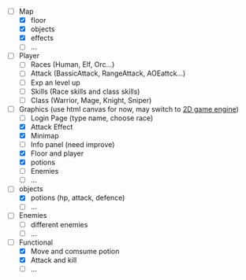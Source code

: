 - [ ] Map
   - [x] floor
   - [x] objects
   - [x] effects
   - [ ] ...
- [ ] Player
   - [ ] Races (Human, Elf, Orc...)
   - [ ] Attack (BassicAttack, RangeAttack, AOEattck...)
   - [ ] Exp an level up
   - [ ] Skills (Race skills and class skills)
   - [ ] Class (Warrior, Mage, Knight, Sniper)
- [ ] Graphics (use html canvas for now, may switch to [ 2D game engine](https://html5gameengine.com/tag/2d))
   - [ ] Login Page (type name, choose race)
   - [x] Attack Effect
   - [x] Minimap
   - [ ] Info panel (need improve)
   - [x] Floor and player
   - [x] potions
   - [ ] Enemies
   - [ ] ...
- [ ] objects
   - [x] potions (hp, attack, defence)
   - [ ] ...
- [ ] Enemies
   - [ ] different enemies
   - [ ] ...
- [ ] Functional
   - [x] Move and comsume potion
   - [x] Attack and kill
   - [ ] ...